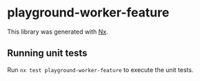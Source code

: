 # playground-worker-feature

This library was generated with [Nx](https://nx.dev).

## Running unit tests

Run `nx test playground-worker-feature` to execute the unit tests.
